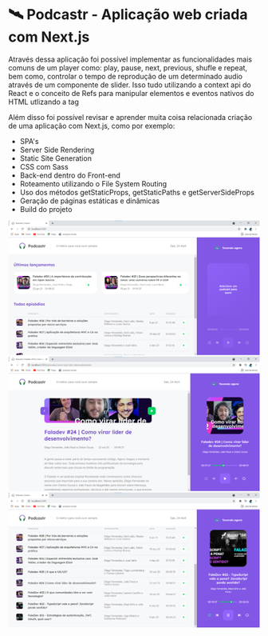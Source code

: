 # 🛰️ Podcastr - Aplicação web criada com Next.js

Através dessa aplicação foi possível implementar as funcionalidades mais comuns de um player como: play, pause, next, previous, shufle e repeat, bem como, controlar o tempo de reprodução de um determinado audio através de um componente de slider. Isso tudo utilizando a context api do React e o conceito de Refs para manipular elementos e eventos nativos do HTML utlizando a tag <audio />.

Além disso foi possível revisar e aprender muita coisa relacionada criação de uma aplicação com Next.js, como por exemplo:  
 - SPA's
 - Server Side Rendering
 - Static Site Generation
 - CSS com Sass
 - Back-end dentro do Front-end
 - Roteamento utilizando o File System Routing
 - Uso dos métodos getStaticProps, getStaticPaths e getServerSideProps
 - Geração de páginas estáticas e dinâmicas
 - Build do projeto 

![](image1.png)
![](image2.png)
![](image3.png)
